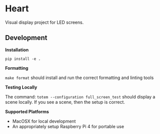 # Heart

Visual display project for LED screens.

## Development

**Installation**

`pip install -e .`

**Formatting**

`make format` should install and run the correct formatting and linting tools

**Testing Locally**

The command: `totem --configuration full_screen_test` should display a scene locally.  If you see a scene, then the setup is correct.

**Supported Platforms**

- MacOSX for local development
- An appropriately setup Raspberry Pi 4 for portable use
